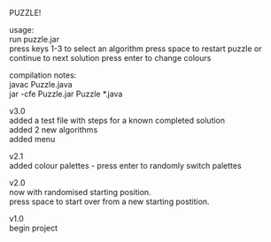 PUZZLE!	      

usage:  
run puzzle.jar  
press keys 1-3 to select an algorithm
press space to restart puzzle or continue to next solution
press enter to change colours  

compilation notes:  
javac Puzzle.java  
jar -cfe Puzzle.jar Puzzle *.java  

v3.0  
added a test file with steps for a known completed solution  
added 2 new algorithms  
added menu  

v2.1  
added colour palettes - press enter to randomly switch palettes  

v2.0  
now with randomised starting position.  
press space to start over from a new starting postition.  

v1.0  
begin project  

